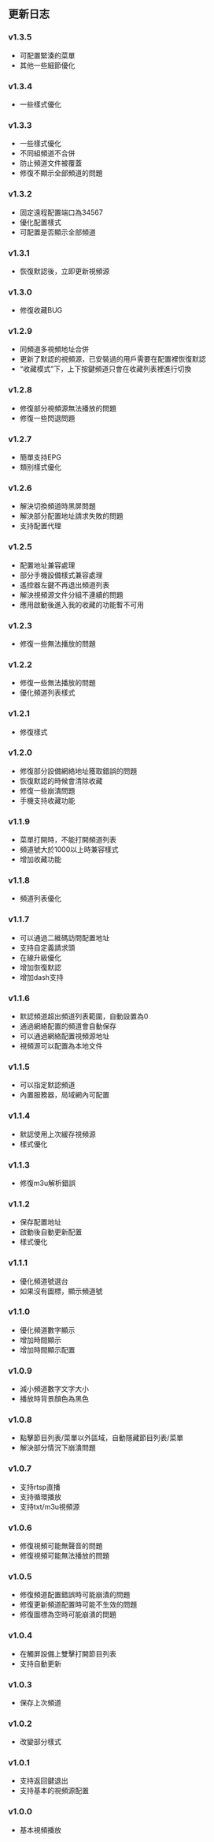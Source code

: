 ## 更新日志

### v1.3.5

* 可配置緊湊的菜單
* 其他一些細節優化

### v1.3.4

* 一些樣式優化

### v1.3.3

* 一些樣式優化
* 不同組頻道不合併
* 防止頻道文件被覆蓋
* 修復不顯示全部頻道的問題

### v1.3.2

* 固定遠程配置端口為34567
* 優化配置樣式
* 可配置是否顯示全部頻道

### v1.3.1

* 恢復默認後，立即更新視頻源

### v1.3.0

* 修復收藏BUG

### v1.2.9

* 同頻道多視頻地址合併
* 更新了默認的視頻源，已安裝過的用戶需要在配置裡恢復默認
* “收藏模式”下，上下按鍵頻道只會在收藏列表裡進行切換

### v1.2.8

* 修復部分視頻源無法播放的問題
* 修復一些閃退問題

### v1.2.7

* 簡單支持EPG
* 類別樣式優化

### v1.2.6

* 解決切換頻道時黑屏問題
* 解決部分配置地址請求失敗的問題
* 支持配置代理

### v1.2.5

* 配置地址兼容處理
* 部分手機設備樣式兼容處理
* 遙控器左鍵不再退出頻道列表
* 解決視頻源文件分組不連續的問題
* 應用啟動後進入我的收藏的功能暫不可用

### v1.2.3

* 修復一些無法播放的問題

### v1.2.2

* 修復一些無法播放的問題
* 優化頻道列表樣式

### v1.2.1

* 修復樣式

### v1.2.0

* 修復部分設備網絡地址獲取錯誤的問題
* 恢復默認的時候會清除收藏
* 修復一些崩潰問題
* 手機支持收藏功能

### v1.1.9

* 菜單打開時，不能打開頻道列表
* 頻道號大於1000以上時兼容樣式
* 增加收藏功能

### v1.1.8

* 頻道列表優化

### v1.1.7

* 可以通過二維碼訪問配置地址
* 支持自定義請求頭
* 在線升級優化
* 增加恢復默認
* 增加dash支持

### v1.1.6

* 默認頻道超出頻道列表範圍，自動設置為0
* 通過網絡配置的頻道會自動保存
* 可以通過網絡配置視頻源地址
* 視頻源可以配置為本地文件

### v1.1.5

* 可以指定默認頻道
* 內置服務器，局域網內可配置

### v1.1.4

* 默認使用上次緩存視頻源
* 樣式優化

### v1.1.3

* 修復m3u解析錯誤

### v1.1.2

* 保存配置地址
* 啟動後自動更新配置
* 樣式優化

### v1.1.1

* 優化頻道號選台
* 如果沒有圖標，顯示頻道號

### v1.1.0

* 優化頻道數字顯示
* 增加時間顯示
* 增加時間顯示配置

### v1.0.9

* 減小頻道數字文字大小
* 播放時背景顏色為黑色

### v1.0.8

* 點擊節目列表/菜單以外區域，自動隱藏節目列表/菜單
* 解決部分情況下崩潰問題

### v1.0.7

* 支持rtsp直播
* 支持循環播放
* 支持txt/m3u視頻源

### v1.0.6

* 修復視頻可能無聲音的問題
* 修復視頻可能無法播放的問題

### v1.0.5

* 修復頻道配置錯誤時可能崩潰的問題
* 修復更新頻道配置時可能不生效的問題
* 修復圖標為空時可能崩潰的問題

### v1.0.4

* 在觸屏設備上雙擊打開節目列表
* 支持自動更新

### v1.0.3

* 保存上次頻道

### v1.0.2

* 改變部分樣式

### v1.0.1

* 支持返回鍵退出
* 支持基本的視頻源配置

### v1.0.0

* 基本視頻播放